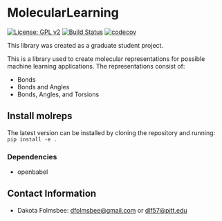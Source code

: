 # MolecularLearning
[![License: GPL v2](https://img.shields.io/badge/License-GPL%20v2-blue.svg)](https://www.gnu.org/licenses/old-licenses/gpl-2.0.en.html)
[![Build Status](https://travis-ci.org/dlf57/MolecularLearning.svg?branch=master)](https://travis-ci.org/dlf57/MolecularLearning)
[![codecov](https://codecov.io/gh/dlf57/MolecularLearning/branch/molreps/graph/badge.svg)](https://codecov.io/gh/dlf57/MolecularLearning)

This library was created as a graduate student project.

This is a library used to create molecular representations for possible machine learning applications. The representations consist of:  
 - Bonds
 - Bonds and Angles
 - Bonds, Angles, and Torsions

## Install molreps 
The latest version can be installed by cloning the repository and running:  
```pip install -e .```

### Dependencies
 - openbabel 

## Contact Information
 - Dakota Folmsbee: dfolmsbee@gmail.com or dlf57@pitt.edu